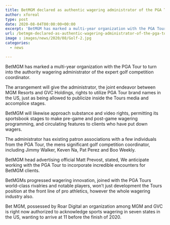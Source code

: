 ```yaml
---
title: BetMGM declared as authentic wagering administrator of the PGA Tour
author: xforeal 
type: post
date: 2020-08-04T00:00:00+00:00
excerpt: 'BetMGM has marked a multi-year organization with the PGA Tour to turn into the authority wagering administrator of the expert golf competition organiser '
url: /betmgm-declared-as-authentic-wagering-administrator-of-the-pga-tour/
image : images/news/2020/08/Golf-2.jpg
categories:
  - news

---
```

BetMGM has marked a multi-year organization with the PGA Tour to turn into the authority wagering administrator of the expert golf competition coordinator. 

The arrangement will give the administrator, the joint endeavor between MGM Resorts and GVC Holdings, rights to utilize PGA Tour brand names in the US, just as being allowed to publicize inside the Tours media and accomplice stages. 

BetMGM will likewise approach substance and video rights, permitting its sportsbook stages to make pre-game and post-game wagering programming, and circulating features to clients who have put down wagers. 

The administrator has existing patron associations with a few individuals from the PGA Tour, the mens significant golf competition coordinator, including Jimmy Walker, Keven Na, Pat Perez and Boo Weekly. 

BetMGM head advertising official Matt Prevost, stated, We anticipate working with the PGA Tour to incorporate incredible encounters for BetMGM clients. 

BetMGMs progressed wagering innovation, joined with the PGA Tours world-class rivalries and notable players, won&#8217;t just development the Tours position at the front line of pro athletics, however the whole wagering industry also. 

Bet MGM, possessed by Roar Digital an organization among MGM and GVC is right now authorized to acknowledge sports wagering in seven states in the US, wanting to arrive at 11 before the finish of 2020.